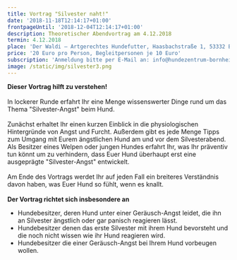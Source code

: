 ```yaml
---
title: Vortrag "Silvester naht!"
date: '2018-11-18T12:14:17+01:00'
frontpageUntil: '2018-12-04T12:14:17+01:00'
description: Theoretischer Abendvortrag am 4.12.2018
termin: 4.12.2018
place: 'Der Waldi – Artgerechtes Hundefutter, Haasbachstraße 1, 53332 Bornheim'
price: '20 Euro pro Person, Begleitpersonen je 10 Euro'
subscription: 'Anmeldung bitte per E-Mail an: info@hundezentrum-bornheim.de'
image: /static/img/silvester3.png
---
```

**Dieser Vortrag hilft zu verstehen!** \
\
In lockerer Runde erfahrt Ihr eine Menge wissenswerter Dinge rund um das Thema "Silvester-Angst" beim Hund. \
\
Zunächst erhaltet Ihr einen kurzen Einblick in die physiologischen Hintergründe von Angst und Furcht. Außerdem gibt es jede Menge Tipps zum Umgang mit Eurem ängstlichen Hund am und vor dem Silvesterabend. Als Besitzer eines Welpen oder jungen Hundes erfahrt Ihr, was Ihr präventiv tun könnt um zu verhindern, dass Euer Hund überhaupt erst eine ausgeprägte "Silvester-Angst" entwickelt. \
\
Am Ende des Vortrags werdet Ihr auf jeden Fall ein breiteres Verständnis davon haben, was Euer Hund so fühlt, wenn es knallt.\
\
**Der Vortrag richtet sich insbesondere an**

* Hundebesitzer, deren Hund unter einer Geräusch-Angst leidet, die ihn an Silvester ängstlich oder gar panisch reagieren lässt. 
* Hundebesitzer denen das erste Silvester mit ihrem Hund bevorsteht und die noch nicht wissen wie ihr Hund reagieren wird. 
* Hundebesitzer die einer Geräusch-Angst bei Ihrem Hund vorbeugen wollen.
